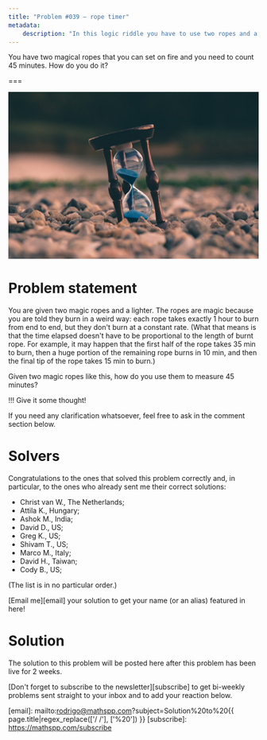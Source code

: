```yaml
---
title: "Problem #039 – rope timer"
metadata:
    description: "In this logic riddle you have to use two ropes and a lighter to measure 45min."
---
```


You have two magical ropes that you can set on fire and you need
to count 45 minutes.
How do you do it?

===

![](thumbnail.png "Photo of an hourglass by Aron Visuals on Unsplash.")


# Problem statement

You are given two magic ropes and a lighter.
The ropes are magic because you are told they burn in a weird way:
each rope takes exactly 1 hour to burn from end to end,
but they don't burn at a constant rate.
(What that means is that the time elapsed doesn't have to be
proportional to the length of burnt rope.
For example, it may happen that the first half of the rope
takes 35 min to burn,
then a huge portion of the remaining rope burns in 10 min,
and then the final tip of the rope takes 15 min to burn.)

Given two magic ropes like this, how do you use them to measure 45 minutes?

!!! Give it some thought!

If you need any clarification whatsoever, feel free to ask in the comment section below.


# Solvers

Congratulations to the ones that solved this problem correctly and, in particular, to the ones
who already sent me their correct solutions:

 - Christ van W., The Netherlands;
 - Attila K., Hungary;
 - Ashok M., India;
 - David D., US;
 - Greg K., US;
 - Shivam T., US;
 - Marco M., Italy;
 - David H., Taiwan;
 - Cody B., US;

(The list is in no particular order.)

[Email me][email] your solution to get your name (or an alias) featured in here!


# Solution

The solution to this problem will be posted here after this problem has been live for 2 weeks.


[Don't forget to subscribe to the newsletter][subscribe] to get bi-weekly
problems sent straight to your inbox and to add your reaction below.

[email]: mailto:rodrigo@mathspp.com?subject=Solution%20to%20{{ page.title|regex_replace(['/ /'], ['%20']) }}
[subscribe]: https://mathspp.com/subscribe
